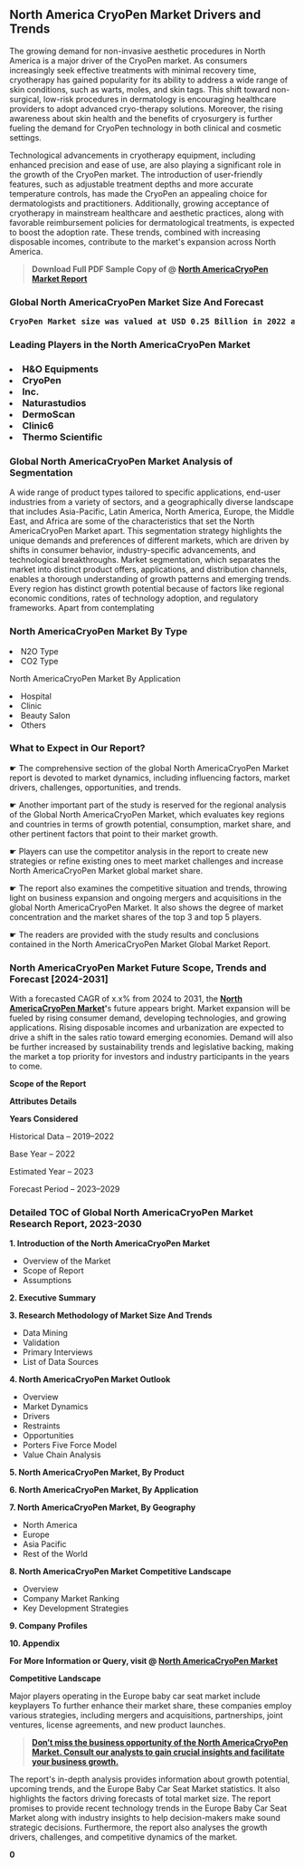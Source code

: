 <p><h2>North America CryoPen Market Drivers and Trends</h2><p>The growing demand for non-invasive aesthetic procedures in North America is a major driver of the CryoPen market. As consumers increasingly seek effective treatments with minimal recovery time, cryotherapy has gained popularity for its ability to address a wide range of skin conditions, such as warts, moles, and skin tags. This shift toward non-surgical, low-risk procedures in dermatology is encouraging healthcare providers to adopt advanced cryo-therapy solutions. Moreover, the rising awareness about skin health and the benefits of cryosurgery is further fueling the demand for CryoPen technology in both clinical and cosmetic settings.</p><p>Technological advancements in cryotherapy equipment, including enhanced precision and ease of use, are also playing a significant role in the growth of the CryoPen market. The introduction of user-friendly features, such as adjustable treatment depths and more accurate temperature controls, has made the CryoPen an appealing choice for dermatologists and practitioners. Additionally, growing acceptance of cryotherapy in mainstream healthcare and aesthetic practices, along with favorable reimbursement policies for dermatological treatments, is expected to boost the adoption rate. These trends, combined with increasing disposable incomes, contribute to the market's expansion across North America.</p></p><blockquote id="" class=""><strong>Download Full PDF Sample Copy of @&nbsp;<a href="https://www.verifiedmarketreports.com/download-sample/?rid=680090&utm_source=GitHub-Jan&utm_medium=280" target="_blank">North AmericaCryoPen Market Report</a>&nbsp;&nbsp;</strong></blockquote><h3 id="" class=""><strong>Global&nbsp;North AmericaCryoPen Market Size And Forecast</strong></h3><pre class="reader-text-block__code-block"><strong>CryoPen Market size was valued at USD 0.25 Billion in 2022 and is projected to reach USD 0.47 Billion by 2030, growing at a CAGR of 8.4% from 2024 to 2030.</strong></pre><h3 id="" class="">Leading Players in the&nbsp;North AmericaCryoPen Market</h3><h3 class=""></Li><Li>H&O Equipments</Li><Li> CryoPen</Li><Li> Inc.</Li><Li> Naturastudios</Li><Li> DermoScan</Li><Li> Clinic6</Li><Li> Thermo Scientific</h3><h3 id="" class="">Global&nbsp;North AmericaCryoPen Market Analysis of Segmentation</h3><p id="" class="">A wide range of product types tailored to specific applications, end-user industries from a variety of sectors, and a geographically diverse landscape that includes Asia-Pacific, Latin America, North America, Europe, the Middle East, and Africa are some of the characteristics that set the North AmericaCryoPen Market apart. This segmentation strategy highlights the unique demands and preferences of different markets, which are driven by shifts in consumer behavior, industry-specific advancements, and technological breakthroughs. Market segmentation, which separates the market into distinct product offers, applications, and distribution channels, enables a thorough understanding of growth patterns and emerging trends. Every region has distinct growth potential because of factors like regional economic conditions, rates of technology adoption, and regulatory frameworks. Apart from contemplating</p><h3 id="" class="">North AmericaCryoPen Market&nbsp;By Type</h3><p></Li><Li>N2O Type</Li><Li> CO2 Type</p><div class="" data-test-id=""><p>North AmericaCryoPen Market&nbsp;By Application</p></div><p class=""></Li><Li>Hospital</Li><Li> Clinic</Li><Li> Beauty Salon</Li><Li> Others</p><div class="" data-test-id=""><h3><span class="">What to Expect in Our Report?</span></h3></div><div class="" data-test-id=""><p><span class="">☛ The comprehensive section of the global North AmericaCryoPen Market report is devoted to market dynamics, including influencing factors, market drivers, challenges, opportunities, and trends.</span></p></div><div class="" data-test-id=""><p><span class="">☛ Another important part of the study is reserved for the regional analysis of the Global North AmericaCryoPen Market, which evaluates key regions and countries in terms of growth potential, consumption, market share, and other pertinent factors that point to their market growth.</span></p></div><div class="" data-test-id=""><p><span class="">☛ Players can use the competitor analysis in the report to create new strategies or refine existing ones to meet market challenges and increase North AmericaCryoPen Market global market share.</span></p></div><div class="" data-test-id=""><p><span class="">☛ The report also examines the competitive situation and trends, throwing light on business expansion and ongoing mergers and acquisitions in the global North AmericaCryoPen Market. It also shows the degree of market concentration and the market shares of the top 3 and top 5 players.</span></p></div><div class="" data-test-id=""><p><span class="">☛ The readers are provided with the study results and conclusions contained in the North AmericaCryoPen Market Global Market Report.</span></p></div><div class="" data-test-id=""><h3><span class="">North AmericaCryoPen Market Future Scope, Trends and Forecast [2024-2031]</span></h3></div><div class="" data-test-id=""><p><span class="">With a forecasted CAGR of x.x% from 2024 to 2031, the <strong><a href="https://www.verifiedmarketreports.com/download-sample/?rid=680090&utm_source=GitHub-Jan&utm_medium=280" target="_blank">North AmericaCryoPen Market</a>'</strong>s future appears bright. Market expansion will be fueled by rising consumer demand, developing technologies, and growing applications. Rising disposable incomes and urbanization are expected to drive a shift in the sales ratio toward emerging economies. Demand will also be further increased by sustainability trends and legislative backing, making the market a top priority for investors and industry participants in the years to come.</span></p><p id="ember66" class="ember-view reader-text-block__paragraph"><strong>Scope of the Report</strong></p><p id="ember67" class="ember-view reader-text-block__paragraph"><strong>Attributes Details</strong></p><p id="ember68" class="ember-view reader-text-block__paragraph"><strong>Years Considered</strong></p><p id="ember69" class="ember-view reader-text-block__paragraph">Historical Data &ndash; 2019&ndash;2022</p><p id="ember70" class="ember-view reader-text-block__paragraph">Base Year &ndash; 2022</p><p id="ember71" class="ember-view reader-text-block__paragraph">Estimated Year &ndash; 2023</p><p id="ember72" class="ember-view reader-text-block__paragraph">Forecast Period &ndash; 2023&ndash;2029</p></div><h3 id="" class="">Detailed TOC of Global North AmericaCryoPen Market Research Report, 2023-2030</h3><p id="" class=""><strong>1. Introduction of the North AmericaCryoPen Market</strong></p><ul><li>Overview of the Market</li><li>Scope of Report</li><li>Assumptions</li></ul><p id="" class=""><strong>2. Executive Summary</strong></p><p id="" class=""><strong>3. Research Methodology of Market Size And Trends</strong></p><ul><li>Data Mining</li><li>Validation</li><li>Primary Interviews</li><li>List of Data Sources</li></ul><p id="" class=""><strong>4. North AmericaCryoPen Market Outlook</strong></p><ul><li>Overview</li><li>Market Dynamics</li><li>Drivers</li><li>Restraints</li><li>Opportunities</li><li>Porters Five Force Model</li><li>Value Chain Analysis</li></ul><p id="" class=""><strong>5. North AmericaCryoPen Market, By Product</strong></p><p id="" class=""><strong>6. North AmericaCryoPen Market, By Application</strong></p><p id="" class=""><strong>7. North AmericaCryoPen Market, By Geography</strong></p><ul><li>North America</li><li>Europe</li><li>Asia Pacific</li><li>Rest of the World</li></ul><p id="" class=""><strong>8. North AmericaCryoPen Market Competitive Landscape</strong></p><ul><li>Overview</li><li>Company Market Ranking</li><li>Key Development Strategies</li></ul><p id="" class=""><strong>9. Company Profiles</strong></p><p id="" class=""><strong>10. Appendix</strong></p><p><strong>For More Information or Query, visit&nbsp;@ <a href="https://www.verifiedmarketreports.com/product/cryopen-market/" target="_blank">North AmericaCryoPen Market</a></strong></p><p id="ember61" class="ember-view reader-text-block__paragraph"><strong>Competitive Landscape</strong></p><p id="ember62" class="ember-view reader-text-block__paragraph">Major players operating in the Europe baby car seat market include keyplayers To further enhance their market share, these companies employ various strategies, including mergers and acquisitions, partnerships, joint ventures, license agreements, and new product launches.</p><blockquote id="ember63" class="ember-view reader-text-block__blockquote"><strong><a href="https://www.verifiedmarketreports.com/download-sample/?rid=680090&utm_source=GitHub-Jan&utm_medium=280" target="_blank">Don&rsquo;t miss the business opportunity of the North AmericaCryoPen Market. Consult our analysts to gain crucial insights and facilitate your business growth.</a></strong></blockquote><p id="ember64" class="ember-view reader-text-block__paragraph">The report's in-depth analysis provides information about growth potential, upcoming trends, and the Europe Baby Car Seat Market statistics. It also highlights the factors driving forecasts of total market size. The report promises to provide recent technology trends in the Europe Baby Car Seat Market along with industry insights to help decision-makers make sound strategic decisions. Furthermore, the report also analyses the growth drivers, challenges, and competitive dynamics of the market.</p><p class="ember-view reader-text-block__paragraph"><strong>0</strong></p>
